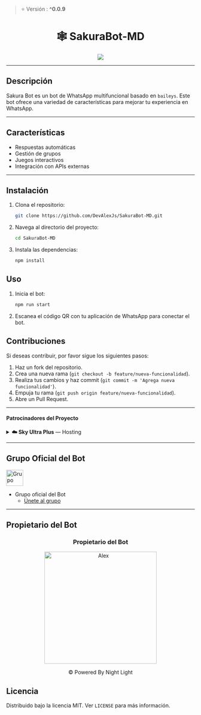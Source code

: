 > ⭐ Versión : **^0.0.9**

<h1 align="center">🕸 SakuraBot-MD</h1>
<p align="center">
    <img src="https://stellarwa.xyz/files/1757378468505.jpeg">
</p>

---

## Descripción 

Sakura Bot es un bot de WhatsApp multifuncional basado en `baileys`. Este bot ofrece una variedad de características para mejorar tu experiencia en WhatsApp.

---

## Características

- Respuestas automáticas
- Gestión de grupos
- Juegos interactivos
- Integración con APIs externas

---

## Instalación

1. Clona el repositorio:
    ```sh
    git clone https://github.com/DevAlexJs/SakuraBot-MD.git
    ```
2. Navega al directorio del proyecto:
    ```sh
    cd SakuraBot-MD
    ```
3. Instala las dependencias:
    ```sh
    npm install
    ```

## Uso

1. Inicia el bot:
    ```sh
    npm run start
    ```
2. Escanea el código QR con tu aplicación de WhatsApp para conectar el bot.

## Contribuciones

Si deseas contribuir, por favor sigue los siguientes pasos:

1. Haz un fork del repositorio.
2. Crea una nueva rama (`git checkout -b feature/nueva-funcionalidad`).
3. Realiza tus cambios y haz commit (`git commit -m 'Agrega nueva funcionalidad'`).
4. Empuja tu rama (`git push origin feature/nueva-funcionalidad`).
5. Abre un Pull Request.

---

#### Patrocinadores del Proyecto

<details>
<summary><strong>☁️ Sky Ultra Plus</strong> — Hosting</summary>

<div align="center">
  <a href="https://skyultraplus.com">
    <img src="https://qu.ax/wbJoB.png" alt="Sky Ultra Plus Logo" height="125px">
  </a>
</div>

### Enlaces Oficiales
| Servicio | Enlace |
|------------|-----------|
| Página Oficial | [Visitar](https://skyultraplus.com) |
| Dashboard | [Abrir](https://dash.skyultraplus.com) |
| Panel de Control | [Abrir](https://panel.skyultraplus.com) |
| Estado de Servicios | [Ver](https://skyultraplus.com/estado)

### Comunidad y Contacto
| Canal / Chat | Enlace |
|------------------|-----------|
| WhatsApp Canal | [Unirse](https://whatsapp.com/channel/0029VakUvreFHWpyWUr4Jr0g) |
| WhatsApp Grupo | [Unirse](https://chat.whatsapp.com/E6iWpvGuJ8zJNPbN3zOr0D) |
| Discord | [SkyUltraPlus](https://discord.gg/6saUm5cw) |
| GataDios | [WhatsApp](https://wa.me/message/B3KTM5XN2JMRD1) |
| Russell | [WhatsApp](https://api.whatsapp.com/send/?phone=15167096032&text&type=phone_number&app_absent=0) 

</details>

---

## Grupo Oficial del Bot

<img src="https://static.wikia.nocookie.net/nyancat/images/d/d3/Nyan-cat.gif/revision/latest/scale-to-width-down/400?cb=20131231222500&path-prefix=es" alt="Grupo" width="45" height="43">

- Grupo oficial del Bot
  * [Únete al grupo](https://stellarwa.xyz/sakura)

---

## Propietario del Bot

<div align="center">
  <h3 align="center">Propietario del Bot</h3>
  <a href="https://github.com/DevAlexJs">
    <img src="https://github.com/DevAlexJs.png" width="300" height="300" alt="Alex"/>
  </a>
  <p>© Powered By Night Light</p>
</div>

## Licencia

Distribuido bajo la licencia MIT. Ver `LICENSE` para más información.